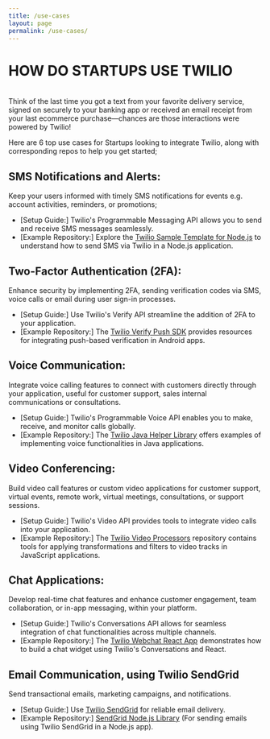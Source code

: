 ```yaml
---
title: /use-cases
layout: page
permalink: /use-cases/
---
```


# HOW DO STARTUPS USE TWILIO

<br />Think of the last time you got a text from your favorite delivery service, signed on securely to your banking app or received an email receipt from your last ecommerce purchase—chances are those interactions were powered by Twilio! 

Here are 6 top use cases for Startups looking to integrate Twilio, along with corresponding repos to help you get started;

## SMS Notifications and Alerts:

Keep your users informed with timely SMS notifications for events e.g. account activities, reminders, or promotions;

- [Setup Guide:] Twilio's Programmable Messaging API allows you to send and receive SMS messages seamlessly.
- [Example Repository:] Explore the [Twilio Sample Template for Node.js](https://github.com/twilio-labs/sample-template-nodejs) to understand how to send SMS via Twilio in a Node.js application.

## Two-Factor Authentication (2FA):

Enhance security by implementing 2FA, sending verification codes via SMS, voice calls or email during user sign-in processes.

- [Setup Guide:] Use Twilio's Verify API streamline the addition of 2FA to your application.
- [Example Repository:] The [Twilio Verify Push SDK](https://github.com/twilio/twilio-verify-android) provides resources for integrating push-based verification in Android apps.

## Voice Communication:

Integrate voice calling features to connect with customers directly through your application, useful for customer support, sales internal communications or consultations.

- [Setup Guide:] Twilio's Programmable Voice API enables you to make, receive, and monitor calls globally.
- [Example Repository:] The [Twilio Java Helper Library](https://github.com/twilio/twilio-java) offers examples of implementing voice functionalities in Java applications.

## Video Conferencing:

Build video call features or custom video applications for customer support, virtual events, remote work, virtual meetings, consultations, or support sessions.

- [Setup Guide:] Twilio's Video API provides tools to integrate video calls into your application.
- [Example Repository:] The [Twilio Video Processors](https://github.com/twilio/twilio-video-processors-js) repository contains tools for applying transformations and filters to video tracks in JavaScript applications.

## Chat Applications:

Develop real-time chat features and enhance customer engagement, team collaboration, or in-app messaging, within your platform.

- [Setup Guide:] Twilio's Conversations API allows for seamless integration of chat functionalities across multiple channels.
- [Example Repository:] The [Twilio Webchat React App](https://github.com/twilio/twilio-webchat-react-app) demonstrates how to build a chat widget using Twilio's Conversations and React.

## Email Communication, using Twilio SendGrid

Send transactional emails, marketing campaigns, and notifications.

- [Setup Guide:] Use [Twilio SendGrid](https://sendgrid.com/) for reliable email delivery.
- [Example Repository:] [SendGrid Node.js Library](https://github.com/sendgrid/sendgrid-nodejs) (For sending emails using Twilio SendGrid in a Node.js app).